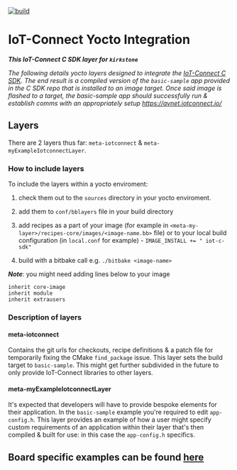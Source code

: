 [![build](https://github.com/smagninfeysot/iotc-yocto-c-sdk/actions/workflows/build-and-test.yml/badge.svg?branch=kirkstone)](https://github.com/smagninfeysot/iotc-yocto-c-sdk/actions/workflows/build-and-test.yml)

# IoT-Connect Yocto Integration
***This IoT-Connect C SDK layer for `kirkstone`***

*The following details yocto layers designed to integrate the [IoT-Connect C SDK](https://github.com/avnet-iotconnect/iotc-generic-c-sdk). The end result is a compiled version of the `basic-sample` app provided in the C SDK repo that is installed to an image target. Once said image is flashed to a target, the basic-sample app should successfully run & establish comms with an appropriately setup https://avnet.iotconnect.io/*

## Layers
There are 2 layers thus far: `meta-iotconnect` & `meta-myExampleIotconnectLayer`.
### How to include layers
To include the layers within a yocto enviroment:

1. check them out to the `sources` directory in your yocto enviroment.

1. add them to `conf/bblayers` file in your build directory

1. add recipes as a part of your image (for example in `<meta-my-layer>/recipes-core/images/<image-name.bb>` file) or to your local build configuration (in `local.conf` for example) - `IMAGE_INSTALL += " iot-c-sdk"`

1. build with a bitbake call e.g. `./bitbake <image-name>`

***Note***: you might need adding lines below to your image
```
inherit core-image
inherit module
inherit extrausers
```

### Description of layers
#### meta-iotconnect
Contains the git urls for checkouts, recipe definitions & a patch file for temporarily fixing the CMake `find_package` issue. This layer sets the build target to `basic-sample`. This might get further subdivided in the future to only provide IoT-Connect libraries to other layers.
#### meta-myExampleIotconnectLayer
It's expected that developers will have to provide bespoke elements for their application. In the `basic-sample` example you're required to edit `app-config.h`. This layer provides an example of how a user might specify custom requirements of an application within their layer that's then compiled & built for use: in this case the `app-config.h` specifics.

## Board specific examples can be found [here](board_specific_readmes/README.md)
